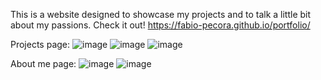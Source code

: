 This is a website designed to showcase my projects and to talk a little bit about my passions.
Check it out!
https://fabio-pecora.github.io/portfolio/

Projects page:
![image](https://github.com/user-attachments/assets/27c84f98-609c-4b8d-b798-1eb3cad1c571)
![image](https://github.com/user-attachments/assets/8f5a05b5-ab11-4f48-8b5e-d35c3d4e9476)
![image](https://github.com/user-attachments/assets/944bbede-ae48-4783-9c74-7ca3dd231132)

About me page:
![image](https://github.com/user-attachments/assets/9bedb623-ba51-4bcf-88c5-0d6deb11a7d7)
![image](https://github.com/user-attachments/assets/39244e61-0270-4ac0-aee1-5323d1767b03)

